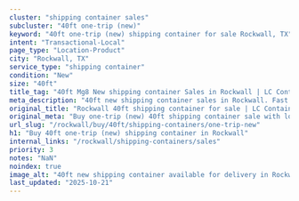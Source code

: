 ```yaml
---
cluster: "shipping container sales"
subcluster: "40ft one-trip (new)"
keyword: "40ft one-trip (new) shipping container for sale Rockwall, TX"
intent: "Transactional-Local"
page_type: "Location-Product"
city: "Rockwall, TX"
service_type: "shipping container"
condition: "New"
size: "40ft"
title_tag: "40ft Mg8 New shipping container Sales in Rockwall | LC Container"
meta_description: "40ft new shipping container sales in Rockwall. Fast delivery, competitive pricing. Serving shipping containers area. Quote ID: B54. Call (214) 524-4168 for your free quote today."
original_title: "Rockwall 40ft shipping container for sale | LC Container"
original_meta: "Buy one-trip (new) 40ft shipping container sale with local delivery in Rockwall, TX. LC Container — local Since 2003. Request a fast quote today."
url_slug: "/rockwall/buy/40ft/shipping-containers/one-trip-new"
h1: "Buy 40ft one-trip (new) shipping container in Rockwall"
internal_links: "/rockwall/shipping-containers/sales"
priority: 3
notes: "NaN"
noindex: true
image_alt: "40ft new shipping container available for delivery in Rockwall"
last_updated: "2025-10-21"
---
```


<!-- TODO: Add unique city/inventory copy, images, and internal links here. -->
